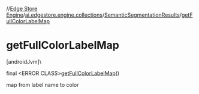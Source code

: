 //[Edge Store Engine](../../../index.md)/[ai.edgestore.engine.collections](../index.md)/[SemanticSegmentationResults](index.md)/[getFullColorLabelMap](get-full-color-label-map.md)

# getFullColorLabelMap

[androidJvm]\

final &lt;ERROR CLASS&gt;[getFullColorLabelMap](get-full-color-label-map.md)()

map from label name to color

